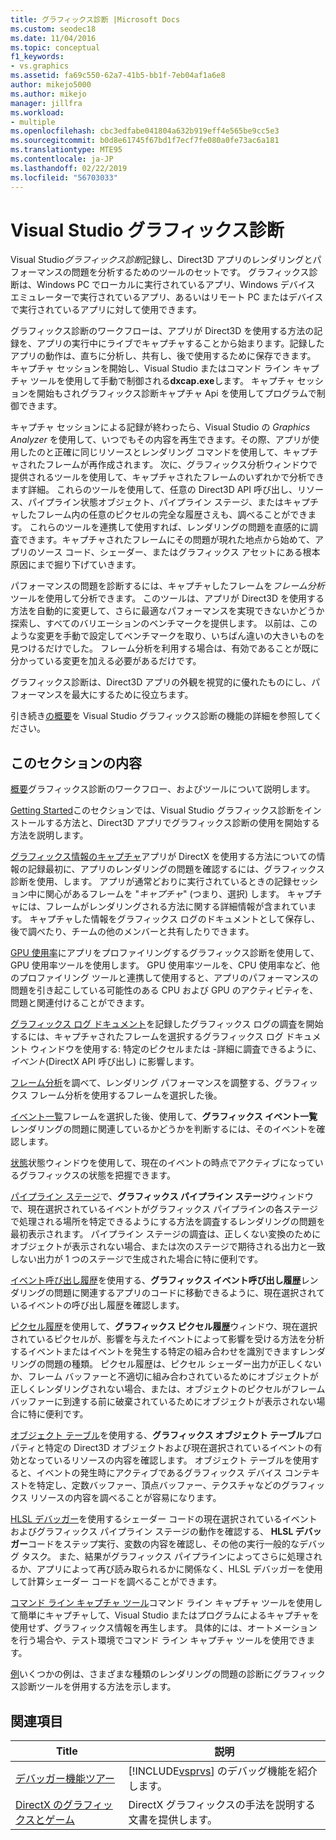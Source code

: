 ```yaml
---
title: グラフィックス診断 |Microsoft Docs
ms.custom: seodec18
ms.date: 11/04/2016
ms.topic: conceptual
f1_keywords:
- vs.graphics
ms.assetid: fa69c550-62a7-41b5-bb1f-7eb04af1a6e8
author: mikejo5000
ms.author: mikejo
manager: jillfra
ms.workload:
- multiple
ms.openlocfilehash: cbc3edfabe041804a632b919eff4e565be9cc5e3
ms.sourcegitcommit: b0d8e61745f67bd1f7ecf7fe080a0fe73ac6a181
ms.translationtype: MTE95
ms.contentlocale: ja-JP
ms.lasthandoff: 02/22/2019
ms.locfileid: "56703033"
---
```

# <a name="visual-studio-graphics-diagnostics"></a>Visual Studio グラフィックス診断
Visual Studio*グラフィックス診断*記録し、Direct3D アプリのレンダリングとパフォーマンスの問題を分析するためのツールのセットです。 グラフィックス診断は、Windows PC でローカルに実行されているアプリ、Windows デバイス エミュレーターで実行されているアプリ、あるいはリモート PC またはデバイスで実行されているアプリに対して使用できます。

 グラフィックス診断のワークフローは、アプリが Direct3D を使用する方法の記録を、アプリの実行中にライブでキャプチャすることから始まります。記録したアプリの動作は、直ちに分析し、共有し、後で使用するために保存できます。 キャプチャ セッションを開始し、Visual Studio またはコマンド ライン キャプチャ ツールを使用して手動で制御される**dxcap.exe**します。 キャプチャ セッションを開始もされグラフィックス診断キャプチャ Api を使用してプログラムで制御できます。

 キャプチャ セッションによる記録が終わったら、Visual Studio の *Graphics Analyzer* を使用して、いつでもその内容を再生できます。その際、アプリが使用したのと正確に同じリソースとレンダリング コマンドを使用して、キャプチャされたフレームが再作成されます。 次に、グラフィックス分析ウィンドウで提供されるツールを使用して、キャプチャされたフレームのいずれかで分析できます詳細。 これらのツールを使用して、任意の Direct3D API 呼び出し、リソース、パイプライン状態オブジェクト、パイプライン ステージ、またはキャプチャしたフレーム内の任意のピクセルの完全な履歴さえも、調べることができます。 これらのツールを連携して使用すれば、レンダリングの問題を直感的に調査できます。キャプチャされたフレームにその問題が現れた地点から始めて、アプリのソース コード、シェーダー、またはグラフィックス アセットにある根本原因にまで掘り下げていきます。

 パフォーマンスの問題を診断するには、キャプチャしたフレームを*フレーム分析*ツールを使用して分析できます。 このツールは、アプリが Direct3D を使用する方法を自動的に変更して、さらに最適なパフォーマンスを実現できないかどうか探索し、すべてのバリエーションのベンチマークを提供します。 以前は、このような変更を手動で設定してベンチマークを取り、いちばん違いの大きいものを見つけるだけでした。 フレーム分析を利用する場合は、有効であることが既に分かっている変更を加える必要があるだけです。

 グラフィックス診断は、Direct3D アプリの外観を視覚的に優れたものにし、パフォーマンスを最大にするために役立ちます。

 引き続き[の概要](overview-of-visual-studio-graphics-diagnostics.md)を Visual Studio グラフィックス診断の機能の詳細を参照してください。

## <a name="in-this-section"></a>このセクションの内容
 [概要](overview-of-visual-studio-graphics-diagnostics.md)グラフィックス診断のワークフロー、およびツールについて説明します。

 [Getting Started](getting-started-with-visual-studio-graphics-diagnostics.md)このセクションでは、Visual Studio グラフィックス診断をインストールする方法と、Direct3D アプリでグラフィックス診断の使用を開始する方法を説明します。

 [グラフィックス情報のキャプチャ](capturing-graphics-information.md)アプリが DirectX を使用する方法についての情報の記録最初に、アプリのレンダリングの問題を確認するには、グラフィックス診断を使用、します。 アプリが通常どおりに実行されているときの記録セッション中に関心があるフレームを "*キャプチャ*" (つまり、選択) します。 キャプチャには、フレームがレンダリングされる方法に関する詳細情報が含まれています。 キャプチャした情報をグラフィックス ログのドキュメントとして保存し、後で調べたり、チームの他のメンバーと共有したりできます。

 [GPU 使用率](gpu-usage.md)にアプリをプロファイリングするグラフィックス診断を使用して、GPU 使用率ツールを使用します。 GPU 使用率ツールを、CPU 使用率など、他のプロファイリング ツールと連携して使用すると、アプリのパフォーマンスの問題を引き起こしている可能性のある CPU および GPU のアクティビティを、問題と関連付けることができます。

 [グラフィックス ログ ドキュメント](graphics-log-document.md)を記録したグラフィックス ログの調査を開始するには、キャプチャされたフレームを選択するグラフィックス ログ ドキュメント ウィンドウを使用する: 特定のピクセルまたは -詳細に調査できるように、*イベント*(DirectX API 呼び出し) に影響します。

 [フレーム分析](graphics-frame-analysis.md)を調べて、レンダリング パフォーマンスを調整する、グラフィックス フレーム分析を使用するフレームを選択した後。

 [イベント一覧](graphics-event-list.md)フレームを選択した後、使用して、**グラフィックス イベント一覧**レンダリングの問題に関連しているかどうかを判断するには、そのイベントを確認します。

 [状態](graphics-state.md)状態ウィンドウを使用して、現在のイベントの時点でアクティブになっているグラフィックスの状態を把握できます。

 [パイプライン ステージ](graphics-pipeline-stages.md)で、**グラフィックス パイプライン ステージ**ウィンドウで、現在選択されているイベントがグラフィックス パイプラインの各ステージで処理される場所を特定できるようにする方法を調査するレンダリングの問題を最初表示されます。 パイプライン ステージの調査は、正しくない変換のためにオブジェクトが表示されない場合、または次のステージで期待される出力と一致しない出力が 1 つのステージで生成された場合に特に便利です。

 [イベント呼び出し履歴](graphics-event-call-stack.md)を使用する、**グラフィックス イベント呼び出し履歴**レンダリングの問題に関連するアプリのコードに移動できるように、現在選択されているイベントの呼び出し履歴を確認します。

 [ピクセル履歴](graphics-pixel-history.md)を使用して、**グラフィックス ピクセル履歴**ウィンドウ、現在選択されているピクセルが、影響を与えたイベントによって影響を受ける方法を分析するイベントまたはイベントを発生する特定の組み合わせを識別できますレンダリングの問題の種類。 ピクセル履歴は、ピクセル シェーダー出力が正しくないか、フレーム バッファーと不適切に組み合わされているためにオブジェクトが正しくレンダリングされない場合、または、オブジェクトのピクセルがフレーム バッファーに到達する前に破棄されているためにオブジェクトが表示されない場合に特に便利です。

 [オブジェクト テーブル](graphics-object-table.md)を使用する、**グラフィックス オブジェクト テーブル**プロパティと特定の Direct3D オブジェクトおよび現在選択されているイベントの有効となっているリソースの内容を確認します。 オブジェクト テーブルを使用すると、イベントの発生時にアクティブであるグラフィックス デバイス コンテキストを特定し、定数バッファー、頂点バッファー、テクスチャなどのグラフィックス リソースの内容を調べることが容易になります。

 [HLSL デバッガー](hlsl-shader-debugger.md)を使用するシェーダー コードの現在選択されているイベントおよびグラフィックス パイプライン ステージの動作を確認する、 **HLSL デバッガー**コードをステップ実行、変数の内容を確認し、その他の実行一般的なデバッグ タスク。 また、結果がグラフィックス パイプラインによってさらに処理されるか、アプリによって再び読み取られるかに関係なく、HLSL デバッガーを使用して計算シェーダー コードを調べることができます。

 [コマンド ライン キャプチャ ツール](command-line-capture-tool.md)コマンド ライン キャプチャ ツールを使用して簡単にキャプチャして、Visual Studio またはプログラムによるキャプチャを使用せず、グラフィックス情報を再生します。 具体的には、オートメーションを行う場合や、テスト環境でコマンド ライン キャプチャ ツールを使用できます。

 [例](graphics-diagnostics-examples.md)いくつかの例は、さまざまな種類のレンダリングの問題の診断にグラフィックス診断ツールを併用する方法を示します。

## <a name="related-sections"></a>関連項目

| Title | 説明 |
| - | - |
| [デバッガー機能ツアー](/visualstudio/debugger/debugger-feature-tour) | [!INCLUDE[vsprvs](../../code-quality/includes/vsprvs_md.md)] のデバッグ機能を紹介します。 |
| [DirectX のグラフィックスとゲーム](http://go.microsoft.com/fwlink/?LinkId=256498) | DirectX グラフィックスの手法を説明する文書を提供します。 |
